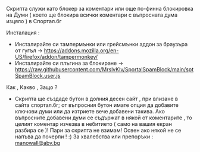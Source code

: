Скрипта служи като блокер за коментари или още по-финна блокировка на Думи ( което ще блокира всички коментари с въпросната дума изцяло ) в Спортал.бг 


Инсталация : 
- Инсталирайте си тампермънки или грейсмънки аддон за браузъра от гугъл -> https://addons.mozilla.org/en-US/firefox/addon/tampermonkey/
- Инсталирайте си плъгина за блокиране -> https://raw.githubusercontent.com/MrslvKlv/SportalSpamBlock/main/sptSpamBlock.user.js

Как , Какво , Защо ? 
- Скрипта ще създаде бутон в долния десен сайт , при влизане в сайта спортал.бг; 
от въпросния бутон имате опция да добавите ключови думи или да изтриете вече добавени такива. 
Ако въпросните добавени думи се съдържат в някой от коментарите , то целият коментар изчезва в небитието ( само на вашия екран разбира се )!
Пари за скрипта не взимам! Освен ако някой не се напъва да почерпи ! :) 
За хвалебства или препоръки : manowall@abv.bg 



 
